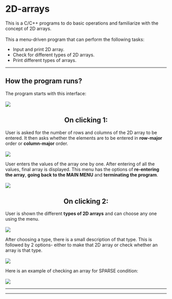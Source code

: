 # 2D-arrays
<p> This is a C/C++ programs to do basic operations and familiarize with the concept of 2D arrays. <br><br>
 This a menu-driven program that can perform the following tasks:
 <ul>
     <li>Input and print 2D array.</li>
     <li>Check for different types of 2D arrays.</li>
     <li>Print different types of arrays.</li>
 </ul>
 </p>
<hr>
 
<h2>How the program runs?</h2>
The program starts with this interface:
<br><br>
<img src="https://github.com/Harsh-o4/2D-array-mini-project-/blob/main/images/Screenshot%202024-10-10%20190656.png">

<h2 align="center">On clicking 1:</h2>
User is asked for the number of rows and columns of the 2D array to be entered. It then asks whether the elements are to be entered in <b>row-major</b> order or <b>column-major</b> order.
<br><br>
<img src="https://github.com/Harsh-o4/2D-array-mini-project-/blob/main/images/Screenshot%202024-10-10%20190725.png">

User enters the values of the array one by one. After entering of all the values, final array is displayed. This menu has the options of <b>re-entering the array</b>, <b>going back to the MAIN MENU</b> and <b>terminating the program</b>.
<br><br>
<img src="https://github.com/Harsh-o4/2D-array-mini-project-/blob/main/images/Screenshot%202024-10-10%20190745.png">

<h2 align="center">On clicking 2:</h2>

User is shown the different <b>types of 2D arrays</b> and can choose any one using the menu.
<br><br>
<img src="https://github.com/Harsh-o4/2D-array-mini-project-/blob/main/images/Screenshot%202024-10-10%20190811.png">

After choosing a type, there is a small description of that type. This is followed by 2 options- either to make that 2D array or check whether an array is that type.
<br><br>
<img src="https://github.com/Harsh-o4/2D-array-mini-project-/blob/main/images/Screenshot%202024-10-10%20190847.png">

Here is an example of checking an array for SPARSE condition:
<br><br>
<img src="https://github.com/Harsh-o4/2D-array-mini-project-/blob/main/images/Screenshot%202024-10-10%20191517.png">
<hr>
<hr>

